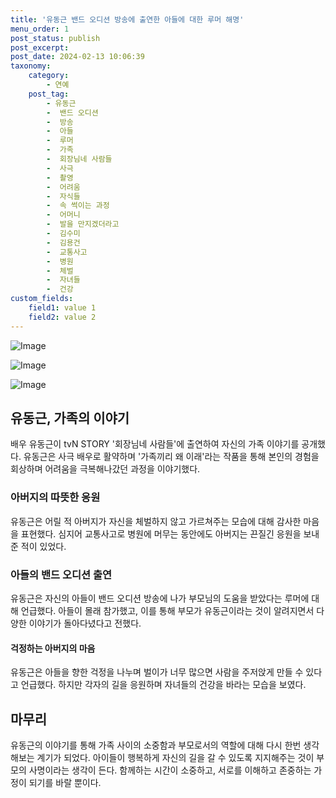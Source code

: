 ```yaml
---
title: '유동근 밴드 오디션 방송에 출연한 아들에 대한 루머 해명'
menu_order: 1
post_status: publish
post_excerpt: 
post_date: 2024-02-13 10:06:39
taxonomy:
    category:
        - 연예
    post_tag:
        - 유동근
        -  밴드 오디션
        -  방송
        -  아들
        -  루머
        -  가족
        -  회장님네 사람들
        -  사극
        -  촬영
        -  어려움
        -  자식들
        -  속 썩이는 과정
        -  어머니
        -  발을 만지겠더라고
        -  김수미
        -  김용건
        -  교통사고
        -  병원
        -  체벌
        -  자녀들
        -  건강
custom_fields:
    field1: value 1
    field2: value 2
---
```


![Image](https://mimgnews.pstatic.net/image/311/2024/02/13/0001690858_001_20240213074101306.jpg?type=w540)

![Image](https://ssl.pstatic.net/mimgnews/image/311/2024/02/13/0001690858_002_20240213074101372.jpg?type=w540)

![Image](https://mimgnews.pstatic.net/image/311/2024/02/13/0001690858_003_20240213074101429.jpg?type=w540)

## 유동근, 가족의 이야기
배우 유동근이 tvN STORY '회장님네 사람들'에 출연하여 자신의 가족 이야기를 공개했다. 유동근은 사극 배우로 활약하며 '가족끼리 왜 이래'라는 작품을 통해 본인의 경험을 회상하며 어려움을 극복해나갔던 과정을 이야기했다.
### 아버지의 따뜻한 응원
유동근은 어릴 적 아버지가 자신을 체벌하지 않고 가르쳐주는 모습에 대해 감사한 마음을 표현했다. 심지어 교통사고로 병원에 머무는 동안에도 아버지는 끈질긴 응원을 보내준 적이 있었다.
### 아들의 밴드 오디션 출연
유동근은 자신의 아들이 밴드 오디션 방송에 나가 부모님의 도움을 받았다는 루머에 대해 언급했다. 아들이 몰래 참가했고, 이를 통해 부모가 유동근이라는 것이 알려지면서 다양한 이야기가 돌아다녔다고 전했다.
#### 걱정하는 아버지의 마음
유동근은 아들을 향한 걱정을 나누며 벌이가 너무 많으면 사람을 주저앉게 만들 수 있다고 언급했다. 하지만 각자의 길을 응원하며 자녀들의 건강을 바라는 모습을 보였다.
## 마무리
유동근의 이야기를 통해 가족 사이의 소중함과 부모로서의 역할에 대해 다시 한번 생각해보는 계기가 되었다. 아이들이 행복하게 자신의 길을 갈 수 있도록 지지해주는 것이 부모의 사명이라는 생각이 든다. 함께하는 시간이 소중하고, 서로를 이해하고 존중하는 가정이 되기를 바랄 뿐이다.

